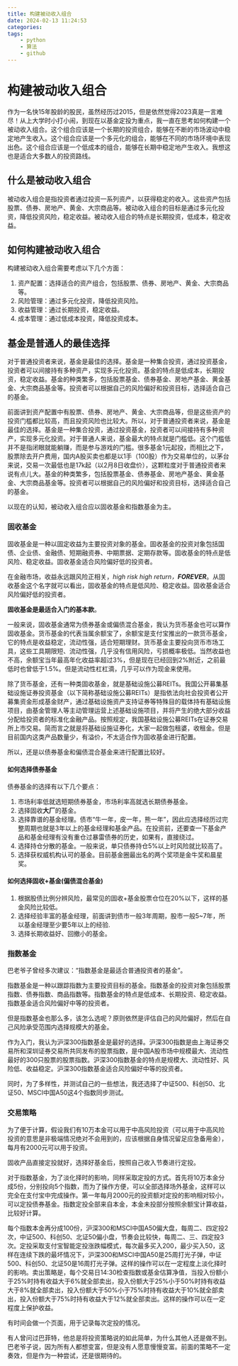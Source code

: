 ```yaml
---
title: 构建被动收入组合
date: 2024-02-13 11:24:53
categories:
tags:
    - python
    - 算法
    - github
---
```


# 构建被动收入组合

作为一名快15年股龄的股民，虽然经历过2015，但是依然觉得2023真是一言难尽！从上大学时小打小闹，到现在以基金定投为重点，我一直在思考如何构建一个被动收入组合。这个组合应该是一个长期的投资组合，能够在不断的市场波动中稳定地产生收入。这个组合应该是一个多元化的组合，能够在不同的市场环境中表现出色。这个组合应该是一个低成本的组合，能够在长期中稳定地产生收入。我想这也是适合大多数人的投资路线。

## 什么是被动收入组合

被动收入组合是指投资者通过投资一系列资产，以获得稳定的收入。这些资产包括股票、债券、房地产、黄金、大宗商品等。被动收入组合的目标是通过多元化投资，降低投资风险，稳定收益。被动收入组合的特点是长期投资，低成本，稳定收益。

## 如何构建被动收入组合

构建被动收入组合需要考虑以下几个方面：

1. 资产配置：选择适合的资产组合，包括股票、债券、房地产、黄金、大宗商品等。
2. 风险管理：通过多元化投资，降低投资风险。
3. 收益管理：通过长期投资，稳定收益。
4. 成本管理：通过低成本投资，降低投资成本。

<!-- more -->

## 基金是普通人的最佳选择

对于普通投资者来说，基金是最佳的选择。基金是一种集合投资，通过投资基金，投资者可以间接持有多种资产，实现多元化投资。基金的特点是低成本，长期投资，稳定收益。基金的种类繁多，包括股票基金、债券基金、房地产基金、黄金基金、大宗商品基金等。投资者可以根据自己的风险偏好和投资目标，选择适合自己的基金。

前面讲到资产配置中有股票、债券、房地产、黄金、大宗商品等，但是这些资产的投资门槛都比较高，而且投资风险也比较大。所以，对于普通投资者来说，基金是最佳的选择。基金是一种集合投资，通过投资基金，投资者可以间接持有多种资产，实现多元化投资。对于普通人来说，基金最大的特点就是门槛低。这个门槛低并不是指闭眼就能躺赚，而是参与游戏的门槛。很多基金1元起投，而相比之下，股票除去开户费用，国内A股买卖也都是以1手（100股）作为交易单位的，以茅台来说，交易一次最低也是17k起（以2月8日收盘价），这颗粒度对于普通投资者来说有点儿大。基金的种类繁多，包括股票基金、债券基金、房地产基金、黄金基金、大宗商品基金等。投资者可以根据自己的风险偏好和投资目标，选择适合自己的基金。

以现在的认知，被动收入组合应以固收基金和指数基金为主。

### 固收基金

固收基金是一种以固定收益为主要投资对象的基金。固收基金的投资对象包括国债、企业债、金融债、短期融资券、中期票据、定期存款等。固收基金的特点是低风险、稳定收益。固收基金适合风险偏好低的投资者。

在金融市场，收益永远跟风险正相关，*high risk high return，**FOREVER***。从固收基金这个名字就可以看出，固收基金的特点是低风险、稳定收益。固收基金适合风险偏好低的投资者。

**固收基金是最适合入门的基本款**。

一般来说，固收基金通常为债券基金或偏债混合基金，我认为货币基金也可以算作固收基金。货币基金的代表当属余额宝了，余额宝是支付宝推出的一款货币基金，它的特点是收益稳定，流动性强，适合短期理财。货币基金主要投向货币市场工具，这些工具期限短、流动性强，几乎没有信用风险，亏损概率极低。当然收益也不高，余额宝当年最高年化收益率超过3%，但是现在已经回到2%附近，之前最低时也曾低于1.5%。但是流动性杠杠滴，几乎可以作为现金来使用。

除了货币基金，还有一种类固收基金，就是基础设施公募REITs。我国公开募集基础设施证券投资基金（以下简称基础设施公募REITs）是指依法向社会投资者公开募集资金形成基金财产，通过基础设施资产支持证券等特殊目的载体持有基础设施项目，由基金管理人等主动管理运营上述基础设施项目，并将产生的绝大部分收益分配给投资者的标准化金融产品。按照规定，我国基础设施公募REITs在证券交易所上市交易。简而言之就是将基础设施证券化，大家一起做包租婆，收租金。但是目前国内这类产品数量少，有溢价，不太适合作为固收基金进行配置。

所以，还是以债券基金和偏债混合基金来进行配置比较好。

#### 如何选择债券基金

债券基金的选择有以下几个要点：

1. 市场利率低就选短期债券基金，市场利率高就选长期债券基金。
2. 选择固收**大厂**的基金。
3. 选择靠谱的基金经理。债市“牛一年，皮一年，熊一年”，因此应选择经历过完整周期也就是3年以上的基金经理和基金产品。在投资前，还要查一下基金产品和基金经理有没有重仓过暴雷债券的历史，如果有，直接绕过。
4. 选择持仓分散的基金。一般来说，单只债券持仓5%以上时风险就比较高了。
5. 选择获权威机构认可的基金。目前基金圈最出名的两个奖项是金牛奖和晨星奖。

#### 如何选择固收+基金(偏债混合基金)

1. 根据股债比例分辨风险，最常见的固收+基金股票仓位在20%以下，这样的基金风险比较低。
2. 选择经验丰富的基金经理，前面讲到债市一般3年周期，股市一般5~7年，所以基金经理至少要5年以上的经验.
3. 选择长期收益好、回撤小的基金。

### 指数基金

巴老爷子曾经多次建议：“指数基金是最适合普通投资者的基金”。

指数基金是一种以跟踪指数为主要投资目标的基金。指数基金的投资对象包括股票指数、债券指数、商品指数等。指数基金的特点是低成本、长期投资、稳定收益。指数基金适合风险偏好中等的投资者。

但是指数基金也那么多，该怎么选呢？原则依然是评估自己的风险偏好，然后在自己风险承受范围内选择规模大的基金。

作为入门，我认为沪深300指数基金是最好的选择。沪深300指数是由上海证券交易所和深圳证券交易所共同发布的股票指数，是中国A股市场中规模最大、流动性最好的300只股票的股票指数。沪深300指数基金的特点是规模大、流动性好、风险低、收益稳定。沪深300指数基金适合风险偏好中等的投资者。

同时，为了多样性，并测试自己的一些想法，我还选择了中证500、科创50、北证50、MSCI中国A50这4个指数同步测试。

### 交易策略

为了便于计算，假设我们有10万本金可以用于中高风险投资（可以用于中高风险投资的意思是非极端情况绝对不会用到的，应该根据自身情况留足应急备用金），每月有2000元可以用于投资。

固收产品直接定投就好，选择好基金后，按照自己收入节奏进行定投。

对于指数基金，为了淡化择时的影响，同样采取定投的方式。首先将10万本金分成5份，分别投向5个指数，而为了操作方便，可以全部选择场外基金，这样可以完全在支付宝中完成操作。第一年每月2000元的投资额对定投的影响相对较小，可以定投债券基金。指数定投全部来自本金，本金未投部分按照余额宝计算收益，比较好计算。

每个指数本金再分成100份，沪深300和MSCI中国A50偏大盘，每周二、四定投2次，中证500、科创50、北证50偏小盘，节奏会比较快，每周二、三、四定投3次。定投采取支付宝智能定投涨跌幅模式，每次最多买入200，最少买入50，这样在连续下跌的最坏情况下，沪深300和MSCI中国A50是25周打光子弹，中证500、科创50、北证50是16周打光子弹。这样的操作可以在一定程度上淡化择时的影响。卖出策略是，每个交易日14:30检查指数或基金估算净值，当投入份额小于25%时持有收益大于6%就全部卖出，投入份额大于25%小于50%时持有收益大于8%就全部卖出，投入份额大于50%小于75%时持有收益大于10%就全部卖出，投入份额大于75%时持有收益大于12%就全部卖出。这样的操作可以在一定程度上保护收益。

有时间会做一个页面，用于记录每次定投的情况。

有人曾问过巴菲特，他总是将投资策略说的如此简单，为什么其他人还是做不到。巴老爷子说，因为所有人都想变富，但是没有人愿意慢慢变富。前面的策略不一定奏效，但是作为一种尝试，还是很期待的。
